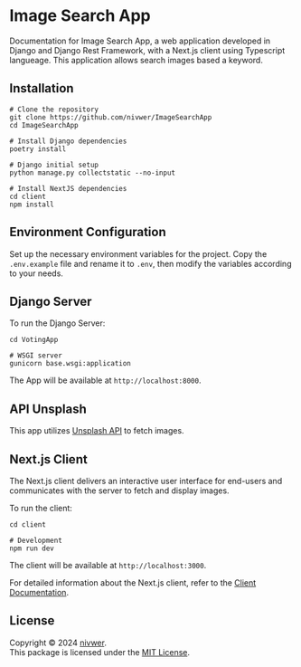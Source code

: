 # Image Search App

Documentation for Image Search App, a web application developed in Django and Django Rest Framework, with a Next.js client using Typescript langueage. This application allows search images based a keyword.

## Installation

```shell
# Clone the repository
git clone https://github.com/nivwer/ImageSearchApp
cd ImageSearchApp

# Install Django dependencies
poetry install

# Django initial setup
python manage.py collectstatic --no-input

# Install NextJS dependencies
cd client
npm install

```

## Environment Configuration

Set up the necessary environment variables for the project. Copy the `.env.example` file and rename it to `.env`, then modify the variables according to your needs.

## Django Server

To run the Django Server:

```shell
cd VotingApp

# WSGI server
gunicorn base.wsgi:application
```

The App will be available at `http://localhost:8000`.

## API Unsplash

This app utilizes [Unsplash API](https://api.unsplash.com) to fetch images.

## Next.js Client

The Next.js client delivers an interactive user interface for end-users and communicates with the server to fetch and display images.

To run the client:

```shell
cd client

# Development
npm run dev
```

The client will be available at `http://localhost:3000`.

For detailed information about the Next.js client, refer to the [Client Documentation](/client/README.md).

## License

Copyright © 2024 [nivwer](https://github.com/nivwer).  
This package is licensed under the [MIT License](/LICENSE). 
